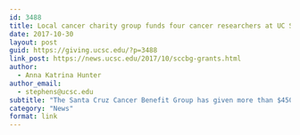 ```yaml
---
id: 3488
title: Local cancer charity group funds four cancer researchers at UC Santa Cruz
date: 2017-10-30
layout: post
guid: https://giving.ucsc.edu/?p=3488
link_post: https://news.ucsc.edu/2017/10/sccbg-grants.html
author:
  - Anna Katrina Hunter
author_email:
  - stephens@ucsc.edu
subtitle: "The Santa Cruz Cancer Benefit Group has given more than $450,000 in grants to the campus since 2005"
category: "News"
format: link
---
```

